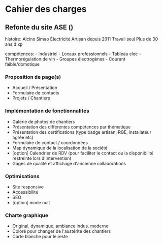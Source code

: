 # Cahier des charges

## Refonte du site ASE ()
histoire: 
    Alcino Simao Électricité
    Artisan depuis 2011
    Travail seul 
    Plus de 30 ans d'xp 

compétences:
    - Industriel
    - Locaux professionnels 
    - Tableau elec
    - Thermorégulation de vin
    - Groupes électrogènes
    - Courant faible/domotique

### Proposition de page(s)
- Accueil / Présentation
- Formulaire de contacts
- Projets / Chantiers

### Implémentation de fonctionnalités
- Galerie de photos de chantiers
- Présentation des différentes compétences par thématique
- Présentation des certifications (type badge artisan, RGE, installateur agrée etc)
- Formulaire de contact / coordonnées
- Map dynamique de la localisation de la société
- [option] Calendrier de RDV (pour faciliter le contact ou la disponibilité restreinte lors d'intervention)
- Gages de qualité et affichage d'ancienne collaborations

### Optimisations
- Site responsive
- Accessibilité
- SEO
- [option] mode nuit

### Charte graphique
- Original, dynamique, ambiance indus. moderne
- Coloré pour changer de l'austérité des chantiers
- Carte blanche pour le reste